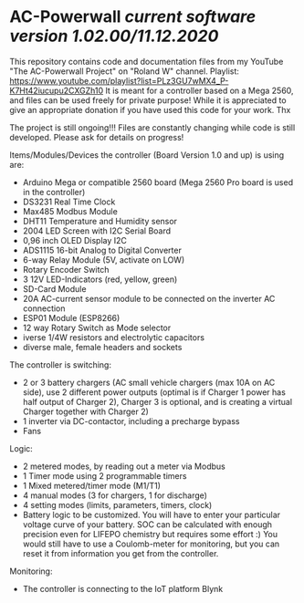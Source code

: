 # AC-Powerwall *current software version 1.02.00/11.12.2020*

This repository contains code and documentation files from my YouTube "The AC-Powerwall Project" on "Roland W" channel.
Playlist: https://www.youtube.com/playlist?list=PLz3GU7wMX4_P-K7Ht42iucupu2CXGZh10
It is meant for a controller based on a Mega 2560, and files can be used freely for private purpose!
While it is appreciated to give an appropriate donation if you have used this code for your work. Thx

The project is still ongoing!!! Files are constantly changing while code is still developed. Please ask for details on progress!

Items/Modules/Devices the controller (Board Version 1.0 and up) is using are:
- Arduino Mega or compatible 2560 board (Mega 2560 Pro board is used in the controller)
- DS3231 Real Time Clock
- Max485 Modbus Module
- DHT11 Temperature and Humidity sensor
- 2004 LED Screen with I2C Serial Board
- 0,96 inch OLED Display I2C
- ADS1115 16-bit Analog to Digital Converter
- 6-way Relay Module (5V, activate on LOW)
- Rotary Encoder Switch
- 3 12V LED-Indicators (red, yellow, green)
- SD-Card Module
- 20A AC-current sensor module to be connected on the inverter AC connection
- ESP01 Module (ESP8266)
- 12 way Rotary Switch as Mode selector
- iverse 1/4W resistors and electrolytic capacitors
- diverse male, female headers and sockets

The controller is switching:
- 2 or 3 battery chargers (AC small vehicle chargers (max 10A on AC side), use 2 different power outputs (optimal is if Charger 1 power has half output of Charger 2), Charger 3 is optional, and is creating a virtual Charger together with Charger 2)
- 1 inverter via DC-contactor, including a precharge bypass
- Fans

Logic:
- 2 metered modes, by reading out a meter via Modbus
- 1 Timer mode using 2 programmable timers
- 1 Mixed metered/timer mode (M1/T1)
- 4 manual modes (3 for chargers, 1 for discharge)
- 4 setting modes (limits, parameters, timers, clock)
- Battery logic to be customized. You will have to enter your particular voltage curve of your battery. SOC can be 
  calculated with enough precision even for LIFEPO chemistry but requires some effort :) You would still have to use a
  Coulomb-meter for monitoring, but you can reset it from information you get from the controller.

Monitoring:
- The controller is connecting to the IoT platform Blynk

